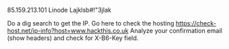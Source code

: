 85.159.213.101
Linode
Lajklsb#!"3jlak

Do a dig search to get the IP.
Go here to check the hosting https://check-host.net/ip-info?host=www.hackthis.co.uk
Analyze your confirmation email (show headers) and check for X-B6-Key field.